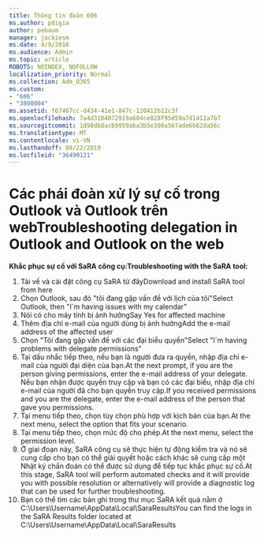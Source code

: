 ```yaml
---
title: Thông tin đoàn 606
ms.author: pdigia
author: pebaum
manager: jackiesm
ms.date: 4/9/2018
ms.audience: Admin
ms.topic: article
ROBOTS: NOINDEX, NOFOLLOW
localization_priority: Normal
ms.collection: Adm_O365
ms.custom:
- "606"
- "3800004"
ms.assetid: f67467cc-d434-41e1-847c-120412b12c3f
ms.openlocfilehash: 7a4d3104072919a604ce828f95d59a7d1412a7b7
ms.sourcegitcommit: 1d98db8acb9959aba3b5e308a567ade6b62da56c
ms.translationtype: MT
ms.contentlocale: vi-VN
ms.lasthandoff: 08/22/2019
ms.locfileid: "36499121"
---
```

# <a name="troubleshooting-delegation-in-outlook-and-outlook-on-the-web"></a><span data-ttu-id="8a09f-102">Các phái đoàn xử lý sự cố trong Outlook và Outlook trên web</span><span class="sxs-lookup"><span data-stu-id="8a09f-102">Troubleshooting delegation in Outlook and Outlook on the web</span></span>

<span data-ttu-id="8a09f-103">**Khắc phục sự cố với SaRA công cụ:**</span><span class="sxs-lookup"><span data-stu-id="8a09f-103">**Troubleshooting with the SaRA tool:**</span></span>

1. <span data-ttu-id="8a09f-104">Tải về và cài đặt công cụ SaRA từ đây</span><span class="sxs-lookup"><span data-stu-id="8a09f-104">Download and install SaRA tool from here</span></span>
1. <span data-ttu-id="8a09f-105">Chọn Outlook, sau đó "tôi đang gặp vấn đề với lịch của tôi"</span><span class="sxs-lookup"><span data-stu-id="8a09f-105">Select Outlook, then "I\`m having issues with my calendar"</span></span>
1. <span data-ttu-id="8a09f-106">Nói có cho máy tính bị ảnh hưởng</span><span class="sxs-lookup"><span data-stu-id="8a09f-106">Say Yes for affected machine</span></span>
1. <span data-ttu-id="8a09f-107">Thêm địa chỉ e-mail của người dùng bị ảnh hưởng</span><span class="sxs-lookup"><span data-stu-id="8a09f-107">Add the e-mail address of the affected user</span></span>
1. <span data-ttu-id="8a09f-108">Chọn "Tôi đang gặp vấn đề với các đại biểu quyền"</span><span class="sxs-lookup"><span data-stu-id="8a09f-108">Select "I\`m having problems with delegate permissions"</span></span>
1. <span data-ttu-id="8a09f-109">Tại dấu nhắc tiếp theo, nếu bạn là người đưa ra quyền, nhập địa chỉ e-mail của người đại diện của bạn.</span><span class="sxs-lookup"><span data-stu-id="8a09f-109">At the next prompt, if you are the person giving permissions, enter the e-mail address of your delegate.</span></span> <span data-ttu-id="8a09f-110">Nếu bạn nhận được quyền truy cập và bạn có các đại biểu, nhập địa chỉ e-mail của người đã cho bạn quyền truy cập.</span><span class="sxs-lookup"><span data-stu-id="8a09f-110">If you received permissions and you are the delegate, enter the e-mail address of the person that gave you permissions.</span></span>
1. <span data-ttu-id="8a09f-111">Tại menu tiếp theo, chọn tùy chọn phù hợp với kịch bản của bạn.</span><span class="sxs-lookup"><span data-stu-id="8a09f-111">At the next menu, select the option that fits your scenario.</span></span>
1. <span data-ttu-id="8a09f-112">Tại menu tiếp theo, chọn mức độ cho phép.</span><span class="sxs-lookup"><span data-stu-id="8a09f-112">At the next menu, select the permission level.</span></span>
1. <span data-ttu-id="8a09f-113">Ở giai đoạn này, SaRA công cụ sẽ thực hiện tự động kiểm tra và nó sẽ cung cấp cho bạn có thể giải quyết hoặc cách khác sẽ cung cấp một Nhật ký chẩn đoán có thể được sử dụng để tiếp tục khắc phục sự cố.</span><span class="sxs-lookup"><span data-stu-id="8a09f-113">At this stage, SaRA tool will perform automated checks and it will provide you with possible resolution or alternatively will provide a diagnostic log that can be used for further troubleshooting.</span></span>
1. <span data-ttu-id="8a09f-114">Bạn có thể tìm các bản ghi trong thư mục SaRA kết quả nằm ở C:\Users\Username\AppData\Local\SaraResults</span><span class="sxs-lookup"><span data-stu-id="8a09f-114">You can find the logs in the SaRA Results folder located at C:\Users\Username\AppData\Local\SaraResults</span></span>
